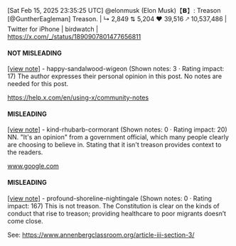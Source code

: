 [Sat Feb 15, 2025 23:35:25 UTC] @elonmusk (Elon Musk)【𝗕】: Treason [@GuntherEagleman] Treason. | ↳ 2,849 ⇅ 5,204 ♥ 39,516 🡕 10,537,486 | Twitter for iPhone | birdwatch | https://x.com/_/status/1890907801477656811

#### NOT MISLEADING

[[view note]](https://x.com/i/birdwatch/n/1890951199974662567) - happy-sandalwood-wigeon (Shown notes: 3 · Rating impact: 17)
The author expresses their personal opinion in this post. No notes are needed for this post.

https://help.x.com/en/using-x/community-notes




#### MISLEADING

[[view note]](https://x.com/i/birdwatch/n/1890986662756249898) - kind-rhubarb-cormorant (Shown notes: 0 · Rating impact: 20)
NN. "It's an opinion" from a government official, which many people clearly are choosing to believe in. Stating that it isn't treason provides context to the readers.

www.google.com

#### MISLEADING

[[view note]](https://x.com/i/birdwatch/n/1890945901654663360) - profound-shoreline-nightingale (Shown notes: 0 · Rating impact: 167)
This is not treason. The Constitution is clear on the kinds of conduct that rise to treason; providing healthcare to poor migrants doesn’t come close. 

See: https://www.annenbergclassroom.org/article-iii-section-3/
